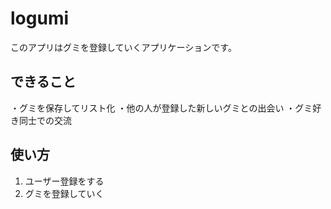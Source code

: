# logumi
このアプリはグミを登録していくアプリケーションです。

## できること
・グミを保存してリスト化
・他の人が登録した新しいグミとの出会い
・グミ好き同士での交流

## 使い方
1. ユーザー登録をする
2. グミを登録していく